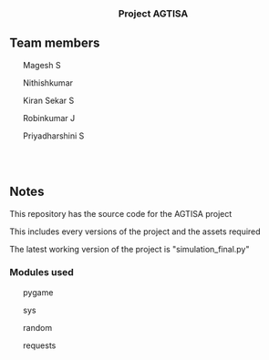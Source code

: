 <p align="center">
  <h3 align="center">Project AGTISA</h3>

  <p align="center">
    <h2>Team members</h2>
    <ul>Magesh S</ul>
    <ul>Nithishkumar</ul>
    <ul>Kiran Sekar S</ul>
    <ul>Robinkumar J</ul>
    <ul>Priyadharshini S</ul>
    <br/>
    <br/>
   </p>
</p>

## Notes
<p>This repository has the source code for the AGTISA project</p>
<p>This includes every versions of the project and the assets required</p>
<p>The latest working version of the project is "simulation_final.py"</p>

### Modules used
<ul>pygame</ul>
<ul>sys</ul>
<ul>random</ul>
<ul>requests</ul>
